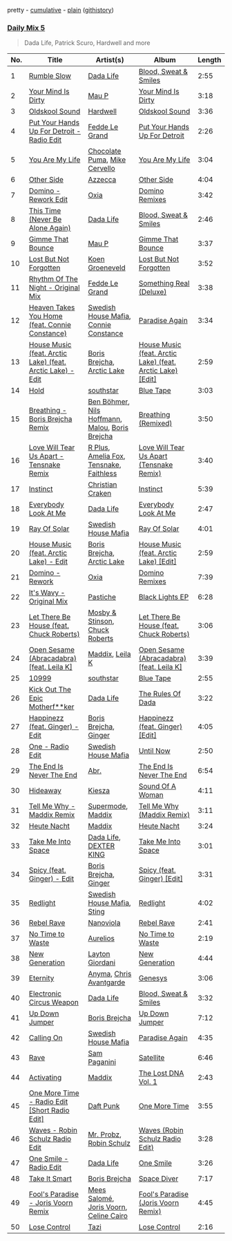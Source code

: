 pretty - [cumulative](/playlists/cumulative/Daily%20Mix%205.md) - [plain](/playlists/plain/37i9dQZF1E36TO0q54WsJv) ([githistory](https://github.githistory.xyz/vitokorn/spotify-playlist-archive/blob/master/playlists/plain/37i9dQZF1E36TO0q54WsJv))
### [Daily Mix 5](https://open.spotify.com/playlist/37i9dQZF1E36TO0q54WsJv)

> Dada Life, Patrick Scuro, Hardwell and more

| No. | Title | Artist(s) | Album | Length |
|---|---|---|---|---|
| 1 | [Rumble Slow](https://open.spotify.com/track/1jtMH3YcbU0HIa9YasEKzL) | [Dada Life](https://open.spotify.com/artist/00sAT5YX8W3xNd1EuqyHw9) | [Blood, Sweat & Smiles](https://open.spotify.com/album/1A2GLRs3RpOKriqXll1KYK) | 2:55 |
| 2 | [Your Mind Is Dirty](https://open.spotify.com/track/7B69sTCwpJdVtoe6WwMc5q) | [Mau P](https://open.spotify.com/artist/0w1sbtZVQoK6GzV4A4OkCv) | [Your Mind Is Dirty](https://open.spotify.com/album/1TUFMD74ILUFDn3aaA61eU) | 3:18 |
| 3 | [Oldskool Sound](https://open.spotify.com/track/5ksP9EBpgskbG5XpvBDodL) | [Hardwell](https://open.spotify.com/artist/6BrvowZBreEkXzJQMpL174) | [Oldskool Sound](https://open.spotify.com/album/3KYWio1C7RF0lNDR1IRGdx) | 3:36 |
| 4 | [Put Your Hands Up For Detroit - Radio Edit](https://open.spotify.com/track/2tyMOrVliF1wRnumVdcEwP) | [Fedde Le Grand](https://open.spotify.com/artist/7dc6hUwyuIhrZdh80eaCEE) | [Put Your Hands Up For Detroit](https://open.spotify.com/album/20FJOqBzVyp8Q096Pr71hR) | 2:26 |
| 5 | [You Are My Life](https://open.spotify.com/track/51ecx8vfBmfo9maBzKDBfa) | [Chocolate Puma](https://open.spotify.com/artist/5Aw0IGM5JS3FuTgtRsDWGA), [Mike Cervello](https://open.spotify.com/artist/4zYX8Aa744hQ5O2hpAYQI3) | [You Are My Life](https://open.spotify.com/album/4XdIx8D65ziUGCnmV4jl1W) | 3:04 |
| 6 | [Other Side](https://open.spotify.com/track/6gLDnzjpM0AwOeh9NmmHE0) | [Azzecca](https://open.spotify.com/artist/2k5DY2QDU3kBi5DX7OQlWj) | [Other Side](https://open.spotify.com/album/58HGBPnIEFhg9y7BbLqmKc) | 4:04 |
| 7 | [Domino - Rework Edit](https://open.spotify.com/track/5CI4uc5U66KH9g4nklN2JO) | [Oxia](https://open.spotify.com/artist/2zgFYHwSEYOc1KnldGsBXK) | [Domino Remixes](https://open.spotify.com/album/70AZz9g5tbnbURmbuAbCxI) | 3:42 |
| 8 | [This Time (Never Be Alone Again)](https://open.spotify.com/track/31oMgUpAn5VNb3mXshUM8m) | [Dada Life](https://open.spotify.com/artist/00sAT5YX8W3xNd1EuqyHw9) | [Blood, Sweat & Smiles](https://open.spotify.com/album/1A2GLRs3RpOKriqXll1KYK) | 2:46 |
| 9 | [Gimme That Bounce](https://open.spotify.com/track/0l7cfP9dZBrkkNkR7NXnQO) | [Mau P](https://open.spotify.com/artist/0w1sbtZVQoK6GzV4A4OkCv) | [Gimme That Bounce](https://open.spotify.com/album/7rpTAE8nqnoD98lnhpq2Ei) | 3:37 |
| 10 | [Lost But Not Forgotten](https://open.spotify.com/track/6gAHSSwk7WlGHfOYqDrH1I) | [Koen Groeneveld](https://open.spotify.com/artist/1z62XaHX2iYbxLARSBLoua) | [Lost But Not Forgotten](https://open.spotify.com/album/7GbmNE0bsg4Hof05FqsT03) | 3:52 |
| 11 | [Rhythm Of The Night - Original Mix](https://open.spotify.com/track/2WcTFyOuThG1gTbKBdXtzz) | [Fedde Le Grand](https://open.spotify.com/artist/7dc6hUwyuIhrZdh80eaCEE) | [Something Real (Deluxe)](https://open.spotify.com/album/2MG2Fk4JfZ9R8Hae2MY8WZ) | 3:38 |
| 12 | [Heaven Takes You Home (feat. Connie Constance)](https://open.spotify.com/track/3nEHrvNNtgLv9rneTAYVr4) | [Swedish House Mafia](https://open.spotify.com/artist/1h6Cn3P4NGzXbaXidqURXs), [Connie Constance](https://open.spotify.com/artist/4RB2kk5dmocmMiHFBlmOEt) | [Paradise Again](https://open.spotify.com/album/2Dbe9L757CSQbhnbW5PVSH) | 3:34 |
| 13 | [House Music (feat. Arctic Lake) (feat. Arctic Lake) - Edit](https://open.spotify.com/track/4CgWViOVEbDKtcVVkFwYgh) | [Boris Brejcha](https://open.spotify.com/artist/6caPJFLv1wesmM7gwK1ACy), [Arctic Lake](https://open.spotify.com/artist/0IEPb9ily3E5IAYMSkwtQ6) | [House Music (feat. Arctic Lake) (feat. Arctic Lake) [Edit]](https://open.spotify.com/album/5xpZSKJdk6jje1g3HUIXU9) | 2:59 |
| 14 | [Hold](https://open.spotify.com/track/7MkUlPU0U9ELaixCzFeqGT) | [southstar](https://open.spotify.com/artist/1GVuCyb4PlArufUZDUnRQi) | [Blue Tape](https://open.spotify.com/album/4gc7lNsbHBXUyyS6BYeahD) | 3:03 |
| 15 | [Breathing - Boris Brejcha Remix](https://open.spotify.com/track/5FkHBxNOl2ajTrnAIUv8g7) | [Ben Böhmer](https://open.spotify.com/artist/5tDjiBYUsTqzd0RkTZxK7u), [Nils Hoffmann](https://open.spotify.com/artist/6sOEMfvCfHQ9dhSWyamXVb), [Malou](https://open.spotify.com/artist/5mU7ohKXRejACFS8eZIixp), [Boris Brejcha](https://open.spotify.com/artist/6caPJFLv1wesmM7gwK1ACy) | [Breathing (Remixed)](https://open.spotify.com/album/4kWrhigAiOPsL7jHJYFU0C) | 3:50 |
| 16 | [Love Will Tear Us Apart - Tensnake Remix](https://open.spotify.com/track/51NcW3cfbdI0FLsD8dgXAq) | [R Plus](https://open.spotify.com/artist/0lnAZ68xKGysVy084bTQmh), [Amelia Fox](https://open.spotify.com/artist/3I4pqS75HcWouwU39LjRdM), [Tensnake](https://open.spotify.com/artist/75nC6MXUalYZSOd7OfNkwq), [Faithless](https://open.spotify.com/artist/5T4UKHhr4HGIC0VzdZQtAE) | [Love Will Tear Us Apart (Tensnake Remix)](https://open.spotify.com/album/1rp9zBathyKcYfnh34hunq) | 3:40 |
| 17 | [Instinct](https://open.spotify.com/track/5k1lGBAK1oSUGPccHmavsY) | [Christian Craken](https://open.spotify.com/artist/4NiMkovV5CHCZctsivUCIf) | [Instinct](https://open.spotify.com/album/61o66YVxWfxQ5MC2xcLegX) | 5:39 |
| 18 | [Everybody Look At Me](https://open.spotify.com/track/5odpU95r6mdtsrXsIxmWZ9) | [Dada Life](https://open.spotify.com/artist/00sAT5YX8W3xNd1EuqyHw9) | [Everybody Look At Me](https://open.spotify.com/album/3CGCXannQVGNEuHPJeInGV) | 2:47 |
| 19 | [Ray Of Solar](https://open.spotify.com/track/5Y2n6pW4Vqr4Mzkd9V4Uk8) | [Swedish House Mafia](https://open.spotify.com/artist/1h6Cn3P4NGzXbaXidqURXs) | [Ray Of Solar](https://open.spotify.com/album/3qoGM4yHcw91XeCA6bC7Pb) | 4:01 |
| 20 | [House Music (feat. Arctic Lake) - Edit](https://open.spotify.com/track/3aAgQEbQUFMhXqk9fz3fcK) | [Boris Brejcha](https://open.spotify.com/artist/6caPJFLv1wesmM7gwK1ACy), [Arctic Lake](https://open.spotify.com/artist/0IEPb9ily3E5IAYMSkwtQ6) | [House Music (feat. Arctic Lake) [Edit]](https://open.spotify.com/album/3nB4U7gdNErhJHY3v10NMr) | 2:59 |
| 21 | [Domino - Rework](https://open.spotify.com/track/659CdcGqJ8VxR2aXeLyV2O) | [Oxia](https://open.spotify.com/artist/2zgFYHwSEYOc1KnldGsBXK) | [Domino Remixes](https://open.spotify.com/album/70AZz9g5tbnbURmbuAbCxI) | 7:39 |
| 22 | [It's Wavy - Original Mix](https://open.spotify.com/track/5uMhP1QmEnGMP30H42cEms) | [Pastiche](https://open.spotify.com/artist/5N4A9tkOSIW8eUqzWjCzTd) | [Black Lights EP](https://open.spotify.com/album/6WnBaxhaljYgF4eWbQMP1n) | 6:28 |
| 23 | [Let There Be House (feat. Chuck Roberts)](https://open.spotify.com/track/3XBlxEYza2r2GqIiQTbH07) | [Mosby & Stinson](https://open.spotify.com/artist/7HByPWjFX6hVVawMxw0jn2), [Chuck Roberts](https://open.spotify.com/artist/239FYJjvsOE1bGL58BSVgu) | [Let There Be House (feat. Chuck Roberts)](https://open.spotify.com/album/7cNtyJBSsk8WU0uzNhYwIr) | 3:06 |
| 24 | [Open Sesame (Abracadabra) [feat. Leila K]](https://open.spotify.com/track/4ygydEkcYBt05oS9sHxZ8h) | [Maddix](https://open.spotify.com/artist/0RMeG9M8QFzss9bAbq99KA), [Leila K](https://open.spotify.com/artist/61Da4fqVMgPoo9mYY0R3k6) | [Open Sesame (Abracadabra) [feat. Leila K]](https://open.spotify.com/album/1tx6xMbBZE2CbstHPHVWo5) | 3:39 |
| 25 | [10999](https://open.spotify.com/track/1CIiv6SWDPNWW9B18CclUm) | [southstar](https://open.spotify.com/artist/1GVuCyb4PlArufUZDUnRQi) | [Blue Tape](https://open.spotify.com/album/4gc7lNsbHBXUyyS6BYeahD) | 2:55 |
| 26 | [Kick Out The Epic Motherf**ker](https://open.spotify.com/track/0FEPq7gON5KivhwrsWN0gI) | [Dada Life](https://open.spotify.com/artist/00sAT5YX8W3xNd1EuqyHw9) | [The Rules Of Dada](https://open.spotify.com/album/1lqbyIuEs1vy1lfgdKvCu0) | 3:22 |
| 27 | [Happinezz (feat. Ginger) - Edit](https://open.spotify.com/track/6xsytUkFWgUVOi1jd7W8lq) | [Boris Brejcha](https://open.spotify.com/artist/6caPJFLv1wesmM7gwK1ACy), [Ginger](https://open.spotify.com/artist/5b0sKzG9NeO7OjbZJ61ZBN) | [Happinezz (feat. Ginger) [Edit]](https://open.spotify.com/album/0TkDIIwkQSNilHXh8OR7fU) | 4:05 |
| 28 | [One - Radio Edit](https://open.spotify.com/track/1AQxJtGlb8bqi1vNHL9CRR) | [Swedish House Mafia](https://open.spotify.com/artist/1h6Cn3P4NGzXbaXidqURXs) | [Until Now](https://open.spotify.com/album/2OW1FFaG8vgbRl0WilKz1B) | 2:50 |
| 29 | [The End Is Never The End](https://open.spotify.com/track/5FqxUTcZVjbpk4LLeZcKUs) | [Abr.](https://open.spotify.com/artist/0uQ2YPiRgTPbvhQLgfJIOn) | [The End Is Never The End](https://open.spotify.com/album/2UnLckEWw3VwwCe0RAaA8d) | 6:54 |
| 30 | [Hideaway](https://open.spotify.com/track/51tUT1gHE30GQPhn1agudM) | [Kiesza](https://open.spotify.com/artist/4zxvC7CRGvggq9EWXOpwAo) | [Sound Of A Woman](https://open.spotify.com/album/2esSZWmdzMPyQsszbsX0rr) | 4:11 |
| 31 | [Tell Me Why - Maddix Remix](https://open.spotify.com/track/5D8Z0KkFce9ir2yak7uj5C) | [Supermode](https://open.spotify.com/artist/7urnl0uH1w3NCoErxw7AUK), [Maddix](https://open.spotify.com/artist/0RMeG9M8QFzss9bAbq99KA) | [Tell Me Why (Maddix Remix)](https://open.spotify.com/album/30GbdnnaB9AfEGBw3sVWBe) | 3:11 |
| 32 | [Heute Nacht](https://open.spotify.com/track/1eMUGMEWrvTXYWrPobq2dH) | [Maddix](https://open.spotify.com/artist/0RMeG9M8QFzss9bAbq99KA) | [Heute Nacht](https://open.spotify.com/album/3hUV4shxjzrCGFtJgBOF82) | 3:24 |
| 33 | [Take Me Into Space](https://open.spotify.com/track/7fyOoDZjardzxtHszeAtz3) | [Dada Life](https://open.spotify.com/artist/00sAT5YX8W3xNd1EuqyHw9), [DEXTER KING](https://open.spotify.com/artist/1cTcLDR0Y5LuXv7VlOQKmO) | [Take Me Into Space](https://open.spotify.com/album/3gep8PSYHoNtjx05xWCN6N) | 3:01 |
| 34 | [Spicy (feat. Ginger) - Edit](https://open.spotify.com/track/5ebmgjX1AIlMPXmAvmxfoH) | [Boris Brejcha](https://open.spotify.com/artist/6caPJFLv1wesmM7gwK1ACy), [Ginger](https://open.spotify.com/artist/5b0sKzG9NeO7OjbZJ61ZBN) | [Spicy (feat. Ginger) [Edit]](https://open.spotify.com/album/5NiOkqIUEhAutwSmH4uD5X) | 3:31 |
| 35 | [Redlight](https://open.spotify.com/track/08Ecw0ItPxGeHS9Mexr8cs) | [Swedish House Mafia](https://open.spotify.com/artist/1h6Cn3P4NGzXbaXidqURXs), [Sting](https://open.spotify.com/artist/0Ty63ceoRnnJKVEYP0VQpk) | [Redlight](https://open.spotify.com/album/79YZVPlv0WgFrhi0jxAjd0) | 4:02 |
| 36 | [Rebel Rave](https://open.spotify.com/track/7FJCpRblKUxe4RNM58Go0w) | [Nanoviola](https://open.spotify.com/artist/0jTOuFql3Xkcb1BlxQA07l) | [Rebel Rave](https://open.spotify.com/album/7yxePmGYLoVIkSCmHsu9Pa) | 2:41 |
| 37 | [No Time to Waste](https://open.spotify.com/track/4chP8Ku1tNOn4AjQUhHlu9) | [Aurelios](https://open.spotify.com/artist/3hYxIpjaE52Bn3EZ8hDSxa) | [No Time to Waste](https://open.spotify.com/album/1idx2bXMANLHH6epJcM9EQ) | 2:19 |
| 38 | [New Generation](https://open.spotify.com/track/4d0EDj2onBbS4YFm9htsck) | [Layton Giordani](https://open.spotify.com/artist/7mC3RkNNTV6p2j9w4F8Ip4) | [New Generation](https://open.spotify.com/album/18BzrmOh8i9h9VGaJLOtAs) | 4:44 |
| 39 | [Eternity](https://open.spotify.com/track/1GBBbKOarAJ38HwIfLcOji) | [Anyma](https://open.spotify.com/artist/4iBwchw0U0GZv5RfVYSMxN), [Chris Avantgarde](https://open.spotify.com/artist/715OI7hiv58daVlEDXM47U) | [Genesys](https://open.spotify.com/album/7rCb8j8kaVvoKE44Dxf21y) | 3:06 |
| 40 | [Electronic Circus Weapon](https://open.spotify.com/track/4CBAKSus371zX1icqqyyUC) | [Dada Life](https://open.spotify.com/artist/00sAT5YX8W3xNd1EuqyHw9) | [Blood, Sweat & Smiles](https://open.spotify.com/album/1A2GLRs3RpOKriqXll1KYK) | 3:32 |
| 41 | [Up Down Jumper](https://open.spotify.com/track/0evYoPRWnnQ6ACNC0LJPul) | [Boris Brejcha](https://open.spotify.com/artist/6caPJFLv1wesmM7gwK1ACy) | [Up Down Jumper](https://open.spotify.com/album/77gAd4MCswYYXswGlBaLbv) | 7:12 |
| 42 | [Calling On](https://open.spotify.com/track/6ByN6v7D5YUogv622VMGrk) | [Swedish House Mafia](https://open.spotify.com/artist/1h6Cn3P4NGzXbaXidqURXs) | [Paradise Again](https://open.spotify.com/album/2Dbe9L757CSQbhnbW5PVSH) | 4:35 |
| 43 | [Rave](https://open.spotify.com/track/0ikrLMU5JXCUMpRmaLbese) | [Sam Paganini](https://open.spotify.com/artist/50ZyjIaVHOy5Xt7FLJ7RZl) | [Satellite](https://open.spotify.com/album/75k1QA0ZYBwp53mAEUw07O) | 6:46 |
| 44 | [Activating](https://open.spotify.com/track/3pazCuwZT3PIxjCiWEZdfY) | [Maddix](https://open.spotify.com/artist/0RMeG9M8QFzss9bAbq99KA) | [The Lost DNA Vol. 1](https://open.spotify.com/album/1ANuId2P3gKQZx00I5TwQl) | 2:43 |
| 45 | [One More Time - Radio Edit [Short Radio Edit]](https://open.spotify.com/track/2Uy6EhQXAYkXA6MohPgjpV) | [Daft Punk](https://open.spotify.com/artist/4tZwfgrHOc3mvqYlEYSvVi) | [One More Time](https://open.spotify.com/album/0bHuuhpKn42ktYbyTIeumE) | 3:55 |
| 46 | [Waves - Robin Schulz Radio Edit](https://open.spotify.com/track/1HFfMOxCAT4GAwaPfCdmUs) | [Mr. Probz](https://open.spotify.com/artist/33W1pnW9zScZtYTnAoWnOT), [Robin Schulz](https://open.spotify.com/artist/3t5xRXzsuZmMDkQzgOX35S) | [Waves (Robin Schulz Radio Edit)](https://open.spotify.com/album/29RpLEpfNr1mnrnmtbO620) | 3:28 |
| 47 | [One Smile - Radio Edit](https://open.spotify.com/track/3Hq4ahxOBXv50UPYQ9piuG) | [Dada Life](https://open.spotify.com/artist/00sAT5YX8W3xNd1EuqyHw9) | [One Smile](https://open.spotify.com/album/5gl8lV9zgVYsmYyDqWEhpl) | 3:26 |
| 48 | [Take It Smart](https://open.spotify.com/track/5Ais2rO02lfj2Sv8EcRTJ0) | [Boris Brejcha](https://open.spotify.com/artist/6caPJFLv1wesmM7gwK1ACy) | [Space Diver](https://open.spotify.com/album/2p920VjKKrsHNSbpMDyZvj) | 7:17 |
| 49 | [Fool's Paradise - Joris Voorn Remix](https://open.spotify.com/track/4SH7CUxlrgvN9vf3oWa05d) | [Mees Salomé](https://open.spotify.com/artist/3vcY5vaGqSQF6UA9N2iC4L), [Joris Voorn](https://open.spotify.com/artist/4jGpKAmwvU263l0tUh4xKU), [Celine Cairo](https://open.spotify.com/artist/2icndAD2G5umAWdgrARONR) | [Fool's Paradise (Joris Voorn Remix)](https://open.spotify.com/album/7qcjHaXG3iYB6o3ifQYUel) | 4:45 |
| 50 | [Lose Control](https://open.spotify.com/track/1Kj529cwvMXGCjvMPXwWo4) | [Tazi](https://open.spotify.com/artist/60Yvub9178MthC7zIgX3rF) | [Lose Control](https://open.spotify.com/album/0Q67tqRAV26t8SQa8JvecP) | 2:16 |